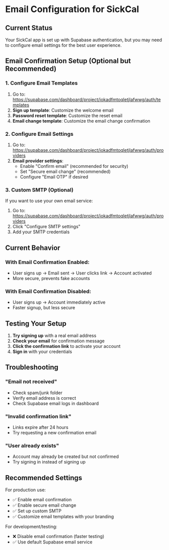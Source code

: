 # Email Configuration for SickCal

## Current Status
Your SickCal app is set up with Supabase authentication, but you may need to configure email settings for the best user experience.

## Email Confirmation Setup (Optional but Recommended)

### 1. Configure Email Templates
1. Go to: https://supabase.com/dashboard/project/iokadfmtoqletjlafwwg/auth/templates
2. **Sign up template**: Customize the welcome email
3. **Password reset template**: Customize the reset email
4. **Email change template**: Customize the email change confirmation

### 2. Configure Email Settings
1. Go to: https://supabase.com/dashboard/project/iokadfmtoqletjlafwwg/auth/providers
2. **Email provider settings**:
   - Enable "Confirm email" (recommended for security)
   - Set "Secure email change" (recommended)
   - Configure "Email OTP" if desired

### 3. Custom SMTP (Optional)
If you want to use your own email service:
1. Go to: https://supabase.com/dashboard/project/iokadfmtoqletjlafwwg/auth/providers
2. Click "Configure SMTP settings"
3. Add your SMTP credentials

## Current Behavior

### With Email Confirmation Enabled:
- User signs up → Email sent → User clicks link → Account activated
- More secure, prevents fake accounts

### With Email Confirmation Disabled:
- User signs up → Account immediately active
- Faster signup, but less secure

## Testing Your Setup

1. **Try signing up** with a real email address
2. **Check your email** for confirmation message
3. **Click the confirmation link** to activate your account
4. **Sign in** with your credentials

## Troubleshooting

### "Email not received"
- Check spam/junk folder
- Verify email address is correct
- Check Supabase email logs in dashboard

### "Invalid confirmation link"
- Links expire after 24 hours
- Try requesting a new confirmation email

### "User already exists"
- Account may already be created but not confirmed
- Try signing in instead of signing up

## Recommended Settings

For production use:
- ✅ Enable email confirmation
- ✅ Enable secure email change
- ✅ Set up custom SMTP
- ✅ Customize email templates with your branding

For development/testing:
- ❌ Disable email confirmation (faster testing)
- ✅ Use default Supabase email service


